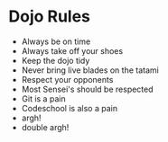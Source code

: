 Dojo Rules
==========
* Always be on time
* Always take off your shoes
* Keep the dojo tidy
* Never bring live blades on the tatami
* Respect your opponents
* Most Sensei's should be respected
* Git is a pain
* Codeschool is also a pain
* argh!
* double argh!
